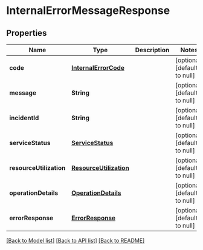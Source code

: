 # InternalErrorMessageResponse
## Properties

| Name | Type | Description | Notes |
|------------ | ------------- | ------------- | -------------|
| **code** | [**InternalErrorCode**](InternalErrorCode.md) |  | [optional] [default to null] |
| **message** | **String** |  | [optional] [default to null] |
| **incidentId** | **String** |  | [optional] [default to null] |
| **serviceStatus** | [**ServiceStatus**](ServiceStatus.md) |  | [optional] [default to null] |
| **resourceUtilization** | [**ResourceUtilization**](ResourceUtilization.md) |  | [optional] [default to null] |
| **operationDetails** | [**OperationDetails**](OperationDetails.md) |  | [optional] [default to null] |
| **errorResponse** | [**ErrorResponse**](ErrorResponse.md) |  | [optional] [default to null] |

[[Back to Model list]](../README.md#documentation-for-models) [[Back to API list]](../README.md#documentation-for-api-endpoints) [[Back to README]](../README.md)

